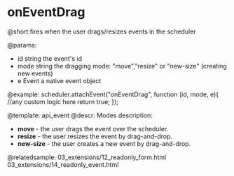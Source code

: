 onEventDrag
=============
@short:fires when the user drags/resizes events in the scheduler 
	

@params:
- id	string	the event's id
- mode	string  the dragging mode: "move","resize" or "new-size" (creating new events)
- e		Event	a native event object


@example:
scheduler.attachEvent("onEventDrag", function (id, mode, e){
	//any custom logic here
	return true;
});



@template:	api_event
@descr: 
Modes description:

- **move** - the user drags the event over the scheduler.
- **resize** - the user resizes the event by drag-and-drop.
- **new-size** - the user creates a new event by drag-and-drop.


@relatedsample:
	03_extensions/12_readonly_form.html
    03_extensions/14_readonly_event.html